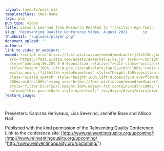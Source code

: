 ```yaml
---
layout: layouts/pubs.njk
templateclass: tmpl-home
tags: pub
pub_type: video
title: Lessons Learned from Research Related to Transition-Age Youth
slug: "Reinventing Quality Conference Video, August 2021       \n                                                                 "
thumbnail: "/uploads/player.png"
document_upload: ''
authors: ''
link_to_video_or_webinar: ''
embed: <script src="https://fast.wistia.com/embed/medias/rfjf3e1fkh.jsonp" async></script><script
  src="https://fast.wistia.com/assets/external/E-v1.js" async></script><div class="wistia_responsive_padding"
  style="padding:56.25% 0 0 0;position:relative;"><div class="wistia_responsive_wrapper"
  style="height:100%;left:0;position:absolute;top:0;width:100%;"><div class="wistia_embed
  wistia_async_rfjf3e1fkh videoFoam=true" style="height:100%;position:relative;width:100%"><div
  class="wistia_swatch" style="height:100%;left:0;opacity:0;overflow:hidden;position:absolute;top:0;transition:opacity
  200ms;width:100%;"><img src="https://fast.wistia.com/embed/medias/rfjf3e1fkh/swatch"
  style="filter:blur(5px);height:100%;object-fit:contain;width:100%;" alt="" aria-hidden="true"
  onload="this.parentNode.style.opacity=1;" /></div></div></div></div>
feature_image: ''

---
```

Presenters: Kamisha Heriveaux, Lisa Severino, Jennifer Bose and Allison Hall

Published with the kind permission of the Reinventing Quality Conference. Link to the conference site: [http://www.reinventingquality.org/upcoming/](http://www.reinventingquality.org/upcoming/ "http://www.reinventingquality.org/upcoming/")